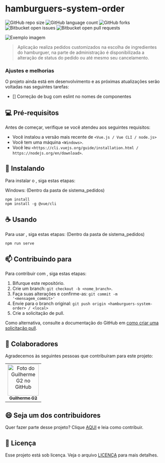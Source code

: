 # hamburguers-system-order

![GitHub repo size](https://img.shields.io/github/repo-size/yG2y/README-template?style=for-the-badge)
![GitHub language count](https://img.shields.io/github/languages/count/yG2y/README-template?style=for-the-badge)
![GitHub forks](https://img.shields.io/github/forks/yG2y/README-template?style=for-the-badge)
![Bitbucket open issues](https://img.shields.io/bitbucket/issues/yG2y/README-template?style=for-the-badge)
![Bitbucket open pull requests](https://img.shields.io/bitbucket/pr-raw/yG2y/README-template?style=for-the-badge)

<img src="imagem.png" alt="Exemplo imagem">

> Aplicação realiza pedidos customizados na escolha de ingredientes do hamburguer, na parte de administração é disponibilizada a alteração de status do pedido ou até mesmo seu cancelamento.

### Ajustes e melhorias

O projeto ainda está em desenvolvimento e as próximas atualizações serão voltadas nas seguintes tarefas:

- [] Correção de bug com eslint no nomes de componentes

## 💻 Pré-requisitos

Antes de começar, verifique se você atendeu aos seguintes requisitos:

- Você instalou a versão mais recente de `<Vue.js / Vue CLI / node.js>`
- Você tem uma máquina `<Windows>`.
- Você leu `<https://cli.vuejs.org/guide/installation.html / https://nodejs.org/en/download>`.

## 🚀 Instalando <hamburguers-system-order>

Para instalar o <hamburguers-system-order>, siga estas etapas:

Windows: (Dentro da pasta de sistema_pedidos)

```
npm install
npm install -g @vue/cli
```

## ☕ Usando <hamburguers-system-order>

Para usar <hamburguers-system-order>, siga estas etapas: (Dentro da pasta de sistema_pedidos)

```
npm run serve
```

## 📫 Contribuindo para <hamburguers-system-order>

Para contribuir com <hamburguers-system-order>, siga estas etapas:

1. Bifurque este repositório.
2. Crie um branch: `git checkout -b <nome_branch>`.
3. Faça suas alterações e confirme-as: `git commit -m '<mensagem_commit>'`
4. Envie para o branch original: `git push origin <hamburguers-system-order> / <local>`
5. Crie a solicitação de pull.

Como alternativa, consulte a documentação do GitHub em [como criar uma solicitação pull](https://help.github.com/en/github/collaborating-with-issues-and-pull-requests/creating-a-pull-request).

## 🤝 Colaboradores

Agradecemos às seguintes pessoas que contribuíram para este projeto:

<table>
  <tr>
    <td align="center">
      <a href="#" title="Perfil Guilherme G2">
        <img src="https://avatars.githubusercontent.com/u/89223673?v=4" width="100px;" alt="Foto do Guilherme G2 no GitHub"/><br>
        <sub>
          <b>Guilherme G2</b>
        </sub>
      </a>
    </td>
  </tr>
</table>

## 😄 Seja um dos contribuidores

Quer fazer parte desse projeto? Clique [AQUI](CONTRIBUTING.md) e leia como contribuir.

## 📝 Licença

Esse projeto está sob licença. Veja o arquivo [LICENÇA](LICENSE.md) para mais detalhes.
